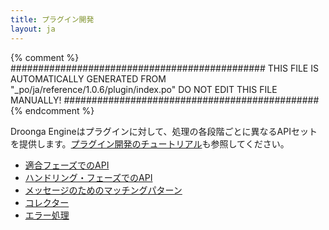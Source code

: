```yaml
---
title: プラグイン開発
layout: ja
---
```


{% comment %}
##############################################
  THIS FILE IS AUTOMATICALLY GENERATED FROM
  "_po/ja/reference/1.0.6/plugin/index.po"
  DO NOT EDIT THIS FILE MANUALLY!
##############################################
{% endcomment %}


Droonga Engineはプラグインに対して、処理の各段階ごとに異なるAPIセットを提供します。[プラグイン開発のチュートリアル](../../tutorial/plugin-development/)も参照してください。

 * [適合フェーズでのAPI](adapter/)
 * [ハンドリング・フェーズでのAPI](handler/)
 * [メッセージのためのマッチングパターン](matching-pattern/)
 * [コレクター](collector/)
 * [エラー処理](error/)
